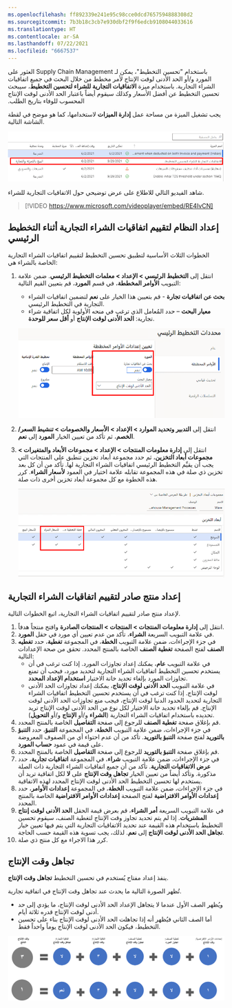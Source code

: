 ```yaml
---
ms.openlocfilehash: ff892339e241e95c98cce0dcd7657594888308d2
ms.sourcegitcommit: 7b3b18c3cb7e930dbf2f9f6edcb9108044033616
ms.translationtype: HT
ms.contentlocale: ar-SA
ms.lasthandoff: 07/22/2021
ms.locfileid: "6667537"
---
```

باستخدام "‏‫تحسين التخطيط"، يمكن لـ Supply Chain Management العثور على المورد و/أو الحد الأدنى لوقت الإنتاج لأمر مخطط من خلال البحث في جميع اتفاقيات الشراء التجارية. باستخدام ميزة **الاتفاقيات التجارية للشراء لتحسين التخطيط**، سيبحث تحسين التخطيط عن أفضل الأسعار وكذلك سيقوم أيضاً باعتبار الحد الأدنى لوقت الإنتاج المحسوب للوفاء بتاريخ الطلب. 

يجب تشغيل الميزة من مساحة عمل **إدارة الميزات** لاستخدامها، كما هو موضح في لقطة الشاشة التالية.

![لقطة شاشة لخيار "الاتفاقيات التجارية للشراء لتحسين التخطيط".](../media/trade-agreement-feature-ssm.png)


شاهد الفيديو التالي للاطلاع على عرض توضيحي حول الاتفاقيات التجارية للشراء.

 > [!VIDEO https://www.microsoft.com/videoplayer/embed/RE4IvCN] 

## <a name="prepare-the-system-to-evaluate-purchase-trade-agreements-during-master-planning"></a>إعداد النظام لتقييم اتفاقيات الشراء التجارية أثناء التخطيط الرئيسي

الخطوات الثلاث الأساسية لتطبيق تحسين التخطيط لتقييم اتفاقيات الشراء التجارية الخاصة بالشراء هي:

1.  انتقل إلى **التخطيط الرئيسي > الإعداد > معلمات التخطيط الرئيسي**. ضمن علامة التبويب **الأوامر المخططة**، في قسم **المورد**، قم بتعيين القيم التالية:
    - **بحث عن اتفاقيات تجارة** - قم بتعيين هذا الخيار على **نعم** لتضمين اتفاقيات الشراء التجارية في التخطيط الرئيسي.
    - **معيار البحث** – حدد المُعامل الذي ترغب في منحه الأولوية لكل اتفاقية شراء تجارية: **الحد الأدنى لوقت الإنتاج** أو **أقل سعر للوحدة**.


    ![ لقطة شاشة لصفحة "محددات التخطيط الرئيسي".](../media/mp-parameters-ssm.png)


2.  انتقل إلى **التدبير وتحديد الموارد > الإعداد > الأسعار والخصومات > تنشيط السعر/الخصم**، ثم تأكد من تعيين الخيار **المورد** إلى **نعم**.
3.  انتقل إلى **إدارة معلومات المنتجات > الإعداد > مجموعات الأبعاد والمتغيرات > مجموعات أبعاد التخزين**، ثم حدد مجموعة أبعاد تخزين تنطبق على المنتجات التي يجب أن يقيِّم التخطيط الرئيسي اتفاقيات الشراء التجارية لها. تأكد من أن كل بعد تخزين ذي صلة في هذه المجموعة تقابله علامة اختيار في العمود **لأسعار الشراء**. كرر هذه الخطوة مع كل مجموعة أبعاد تخزين أخرى ذات صلة. 

    [ ![ لقطة شاشة لمجموعات أبعاد التخزين.](../media/storage-dimensions-ssm.png) ](../media/storage-dimensions-ssm.png#lightbox)

## <a name="prepare-a-released-product-to-evaluate-purchase-trade-agreements"></a>إعداد منتج صادر لتقييم اتفاقيات الشراء التجارية
لإعداد منتج صادر لتقييم اتفاقيات الشراء التجارية، اتبع الخطوات التالية.

1.  انتقل إلى **إدارة معلومات المنتجات > المنتجات > المنتجات الصادرة** وافتح منتجاً هدفاً.
2.  في علامة التبويب السريعة **الشراء**، تأكد من عدم تعيين أي مورد في حقل **المورد**.
3.  في جزء الإجراءات، ضمن علامة التبويب **الخطة**، في المجموعة **تغطية**، حدد **تغطيه الصنف** لفتح الصفحة **تغطية الصنف** الخاصة بالمنتج المحدد. تحقق من صحة الإعدادات التالية:
    - في علامة التبويب **عام**، يمكنك إعداد تجاوزات المورد. إذا كنت ترغب في أن يستخدم تحسين التخطيط اتفاقيات الشراء التجارية لتحديد مورد، فيجب أن تمنع تجاوزات المورد بإلغاء تحديد خانة الاختيار **استخدام الإعداد المحدد**.
    - في علامة التبويب **الحد الأدنى لوقت الإنتاج**، يمكنك إعداد تجاوزات الحد الأدنى لوقت الإنتاج. إذا كنت ترغب في أن يستخدم تحسين التخطيط اتفاقيات الشراء التجارية لتحديد الحدود الدنيا لوقت الإنتاج، فيجب منع تجاوزات الحد الأدنى لوقت الإنتاج. قم بإلغاء تحديد خانة الاختيار لكل نوع من الحد الأدنى لوقت الإنتاج تريد تحديده باستخدام اتفاقيات الشراء التجارية (**الشراء** و/أو **الإنتاج** و/أو **التحويل**).
4.  قم بإغلاق صفحة **تغطية الصنف** للرجوع إلى صفحة **التفاصيل** الخاصة بالمنتج المحدد.
5.  في جزء الإجراءات، ضمن علامة التبويب **الخطة**، في المجموعة **التنبؤ**، حدد **التنبؤ بالتوريد** لفتح صفحة **التنبؤ بالتوريد**. تأكد من أن عدم احتواء أي من الصفوف المعروضة على قيمة في عمود **حساب المورد**.
6.  قم بإغلاق صفحة **التنبؤ بالتوريد** للرجوع إلى صفحة **التفاصيل** الخاصة بالمنتج المحدد.
7.  في جزء الإجراءات، ضمن علامة التبويب **شراء**، في المجموعة **اتفاقيات تجارية**، حدد **عرض الاتفاقيات التجارية**. تأكد من أن جميع اتفاقيات الشراء التجارية ذات الصلة مذكورة. وتأكد أيضاً من تعيين الخيار **تجاهل وقت الإنتاج** على **لا** لكل اتفاقية تريد أن يستخدم لها تحسين التخطيط الحد الأدنى لوقت الإنتاج المحدد لهذه الاتفاقية.
8.  في جزء الإجراءات، ضمن علامة التبويب **الخطة**، في المجموعة **إعدادات الأوامر**، حدد **إعدادات الأوامر الافتراضية** لفتح الصفحة **إعدادات الأوامر الافتراضية** الخاصة بالمنتج المحدد. 
9.  في علامة التبويب السريعة **أمر الشراء**، قم بعرض قيمة الحقل **الحد الأدنى لوقت إنتاج المشتريات**. إذا لم يتم تحديد تجاوز وقت الإنتاج لتغطية الصنف، سيقوم تحسين التخطيط باستخدام هذه القيمة عند تحديد الاتفاقيات التجارية التي يتم فيها تعيين خيار **تجاهل الحد الأدنى لوقت الإنتاج** إلى **نعم**. لذلك، يجب تسوية هذه القيمة حسب الحاجة.
10. كرر هذا الاجراء مع كل منتج ذي صلة.

## <a name="disregard-lead-time"></a>تجاهل وقت الإنتاج

ينفذ إعداد مفتاح يُستخدم في تحسين التخطيط **تجاهل وقت الإنتاج**. 

تُظهر الصورة التالية ما يحدث عند تجاهل وقت الإنتاج في اتفاقية تجارية. 

- ويُظهر الصف الأول عندما لا يتجاهل الإعداد الحد الأدنى لوقت الإنتاج، ما يؤدي إلى حد أدنى لوقت الإنتاج قدره ثلاثة أيام. 
- أما الصف الثاني فيُظهر أنه إذا تجاهلت الحد الأدنى لوقت الإنتاج بناء على تحسين التخطيط، فيكون الحد الأدنى لوقت الإنتاج يوماً واحداً فقط. 

[ ![مخطط يوضح تجاهل الحد الأدنى لوقت الإنتاج.](../media/trade-agreement-lead-time-c.png) ](../media/trade-agreement-lead-time-c.png#lightbox)
 
 






